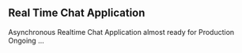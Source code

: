 ## Real Time Chat Application

Asynchronous Realtime Chat Application almost ready for Production
Ongoing ...